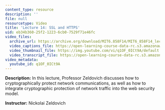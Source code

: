 ```yaml
---
content_type: resource
description: ''
file: null
resourcetype: Video
title: 'Lecture 14: SSL and HTTPS'
uid: eb34b360-25f2-1223-6cb0-7529f71e46fc
video_files:
  archive_url: https://archive.org/download/MIT6.858F14/MIT6_858F14_lec14_300k.mp4
  video_captions_file: https://open-learning-course-data-rc.s3.amazonaws.com/6-858-computer-systems-security-fall-2014/5f3b6b186cda5d29a92e8813c98670e3_q1OF_0ICt9A.vtt
  video_thumbnail_file: https://img.youtube.com/vi/q1OF_0ICt9A/default.jpg
  video_transcript_file: https://open-learning-course-data-rc.s3.amazonaws.com/6-858-computer-systems-security-fall-2014/85aa2526a71b4bb5df8cc237f87ce294_q1OF_0ICt9A.pdf
video_metadata:
  youtube_id: q1OF_0ICt9A
---
```


**Description:** In this lecture, Professor Zeldovich discusses how to cryptographically protect network communications, as well as how to integrate cryptographic protection of network traffic into the web security model.

**Instructor:** Nickolai Zeldovich